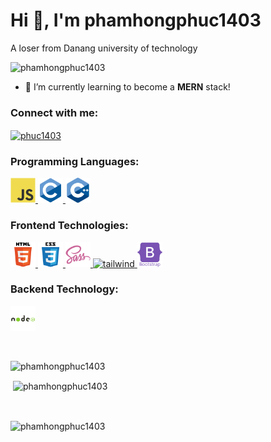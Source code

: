 <h1 align="left">Hi 👋, I'm phamhongphuc1403</h1>
A loser from Danang university of technology
<p align="left"> <img src="https://komarev.com/ghpvc/?username=phamhongphuc1403&label=Profile%20views&color=0e75b6&style=flat" alt="phamhongphuc1403" /> </p>

- 🌱 I’m currently learning to become a **MERN** stack!

<h3 align="left">Connect with me:</h3>
<a href="https://steamcommunity.com/id/phuc1403/" target="blank"><img align="center" src="https://upload.wikimedia.org/wikipedia/commons/8/83/Steam_icon_logo.svg" alt="phuc1403" height="30" width="40" /></a>
<p align="left">
</p>

<h3 align="left">Programming Languages:</h3>
<p align="left">
<a href="https://developer.mozilla.org/en-US/docs/Web/JavaScript" target="_blank" rel="noreferrer"> <img src="https://raw.githubusercontent.com/devicons/devicon/master/icons/javascript/javascript-original.svg" alt="javascript" width="40" height="40"/> </a> 
<a href="https://www.cprogramming.com/" target="_blank" rel="noreferrer"> <img src="https://raw.githubusercontent.com/devicons/devicon/master/icons/c/c-original.svg" alt="c" width="40" height="40"/> </a>
<a href="https://www.w3schools.com/cpp/" target="_blank" rel="noreferrer"> <img src="https://raw.githubusercontent.com/devicons/devicon/master/icons/cplusplus/cplusplus-original.svg" alt="cplusplus" width="40" height="40"/> </a>

</p>
<h3 align="left">Frontend Technologies:</h3>
<p align="left">
<a href="https://www.w3.org/html/" target="_blank" rel="noreferrer"> <img src="https://raw.githubusercontent.com/devicons/devicon/master/icons/html5/html5-original-wordmark.svg" alt="html5" width="40" height="40"/> </a>
<a href="https://www.w3schools.com/css/" target="_blank" rel="noreferrer"> <img src="https://raw.githubusercontent.com/devicons/devicon/master/icons/css3/css3-original-wordmark.svg" alt="css3" width="40" height="40"/> </a> 
<a href="https://sass-lang.com" target="_blank" rel="noreferrer"> <img src="https://raw.githubusercontent.com/devicons/devicon/master/icons/sass/sass-original.svg" alt="sass" width="40" height="40"/> </a>
<a href="https://tailwindcss.com/" target="_blank" rel="noreferrer"> <img src="https://www.vectorlogo.zone/logos/tailwindcss/tailwindcss-icon.svg" alt="tailwind" width="40" height="40"/> </a> 
<a href="https://getbootstrap.com" target="_blank" rel="noreferrer"> <img src="https://raw.githubusercontent.com/devicons/devicon/master/icons/bootstrap/bootstrap-plain-wordmark.svg" alt="bootstrap" width="40" height="40"/> </a>
</p>

<h3 align="left">Backend Technology: </h3>
<p align="left">
<a href="https://nodejs.org" target="_blank" rel="noreferrer"> <img src="https://raw.githubusercontent.com/devicons/devicon/master/icons/nodejs/nodejs-original-wordmark.svg" alt="nodejs" width="40" height="40"/> </a>
</p>
<br />
<p><img align="left" src="https://github-readme-stats.vercel.app/api/top-langs?username=phamhongphuc1403&show_icons=true&locale=en&layout=compact" alt="phamhongphuc1403" /></p>

<br />
<p>&nbsp;<img align="center" src="https://github-readme-stats.vercel.app/api?username=phamhongphuc1403&show_icons=true&locale=en" alt="phamhongphuc1403" /></p>
<br />

<p><img align="center" src="https://github-readme-streak-stats.herokuapp.com/?user=phamhongphuc1403&" alt="phamhongphuc1403" /></p>

